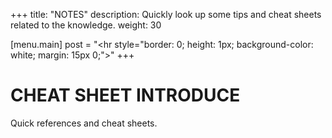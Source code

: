 +++
title: "NOTES"
description: Quickly look up some tips and cheat sheets related to the knowledge.
weight: 30

[menu.main]
post = "<hr style=\"border: 0; height: 1px; background-color: white; margin: 15px 0;\">"
+++
# CHEAT SHEET INTRODUCE
Quick references and cheat sheets.
